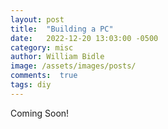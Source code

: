 ```yaml
---
layout: post
title:  "Building a PC"
date:   2022-12-20 13:03:00 -0500
category: misc
author: William Bidle
image: /assets/images/posts/
comments:  true
tags: diy
---
```

Coming Soon!